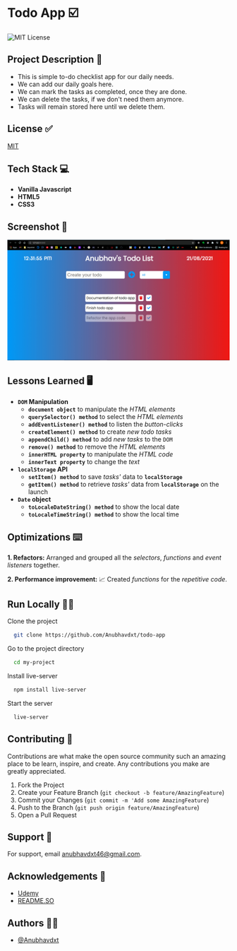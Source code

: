 # Todo App ☑️

![MIT License](https://img.shields.io/apm/l/atomic-design-ui.svg?)

## Project Description 📑

- This is simple to-do checklist app for our daily needs.
- We can add our daily goals here.
- We can mark the tasks as completed, once they are done.
- We can delete the tasks, if we don't need them anymore.
- Tasks will remain stored here until we delete them.

## License ✅

[MIT](https://github.com/tterb/atomic-design-ui/blob/master/LICENSEs)

## Tech Stack 💻

- **Vanilla Javascript**
- **HTML5**
- **CSS3**

## Screenshot 📸

![App Screenshot](images/todo-app-screenshot.jpg)

## Lessons Learned 🖥️

- **`DOM` Manipulation**
  - **`document object`** to manipulate the _HTML elements_
  - **`querySelector() method`** to select the _HTML elements_
  - **`addEventListener() method`** to listen the _button-clicks_
  - **`createElement() method`** to create _new todo tasks_
  - **`appendChild() method`** to add _new tasks_ to the `DOM`
  - **`remove() method`** to remove the _HTML elements_
  - **`innerHTML property`** to manipulate the _HTML code_
  - **`innerText property`** to change the _text_
- **`localStorage` API**
  - **`setItem() method`** to save _tasks'_ data to **`localStorage`**
  - **`getItem() method`** to retrieve _tasks'_ data from **`localStorage`** on the launch
- **`Date` object**
  - **`toLocaleDateString() method`** to show the local date
  - **`toLocaleTimeString() method`** to show the local time

## Optimizations ⌨️

**1. Refactors:**
Arranged and grouped all the _selectors_, _functions_ and _event listeners_ together.

**2. Performance improvement:** 📈
Created _functions_ for the _repetitive code_.

## Run Locally 🧑‍💻

Clone the project

```bash
  git clone https://github.com/Anubhavdxt/todo-app
```

Go to the project directory

```bash
  cd my-project
```

Install live-server

```bash
  npm install live-server
```

Start the server

```bash
  live-server
```

## Contributing 🤝

Contributions are what make the open source community such an amazing place to be learn, inspire, and create. Any contributions you make are greatly appreciated.

1. Fork the Project
2. Create your Feature Branch (`git checkout -b feature/AmazingFeature`)
3. Commit your Changes (`git commit -m 'Add some AmazingFeature`)
4. Push to the Branch (`git push origin feature/AmazingFeature`)
5. Open a Pull Request

## Support 📧

For support, email anubhavdxt46@gmail.com.

## Acknowledgements 🙏

- [Udemy](https://www.udemy.com)
- [README.SO](https://readme.so)

## Authors 👨‍💻

- [@Anubhavdxt](https://www.github.com/Anubhavdxt)
